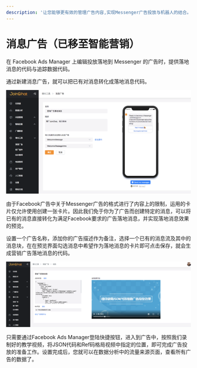 ```yaml
---
description: '让您能够更有效的管理广告内容,实现Messenger广告投放与机器人的结合。'
---
```


# 消息广告（已移至智能营销）

在 Facebook Ads Manager 上编辑投放落地到 Messenger 的广告时，提供落地消息的代码与追踪数据代码。

通过新建消息广告，就可以把已有对消息转化成落地消息代码。

![&#x9884;&#x89C8;&#x6D88;&#x606F;&#x5E7F;&#x544A;](../../.gitbook/assets/image%20%28103%29.png)

由于Facebook广告中关于Messenger广告的格式进行了内容上的限制，运用的卡片仅允许使用创建一张卡片。因此我们免于你为了广告而创建特定的消息，可以将已有的消息直接转化为满足Facebook要求的广告落地消息，并实现落地消息效果的预览。

设置一个广告名称，添加你的广告描述作为备注，选择一个已有的消息流及其中的消息块，在在预览界面勾选消息中希望作为落地消息的卡片即可点击保存，就会生成营销广告落地消息的代码。

![&#x843D;&#x5730;&#x6D88;&#x606F;&#x4EE3;&#x7801;&#x53CA;&#x4F7F;&#x7528;&#x6559;&#x7A0B;&#x89C6;&#x9891;](../../.gitbook/assets/image%20%2877%29.png)

只需要通过Facebook Ads Manager登陆快捷按钮，进入到广告中，按照我们录制好的教学视频，将JSON代码和Ref码格局视频中指定的位置，即可完成广告投放的准备工作。设置完成后，您就可以在数据分析中的流量来源页面，查看所有广告的数据了。



